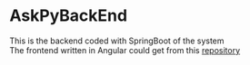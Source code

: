 # AskPyBackEnd
This is the backend coded with SpringBoot of the system <br>
The frontend written in Angular could get from this [repository](https://github.com/Issacwww/AskPyFrontEnd)

